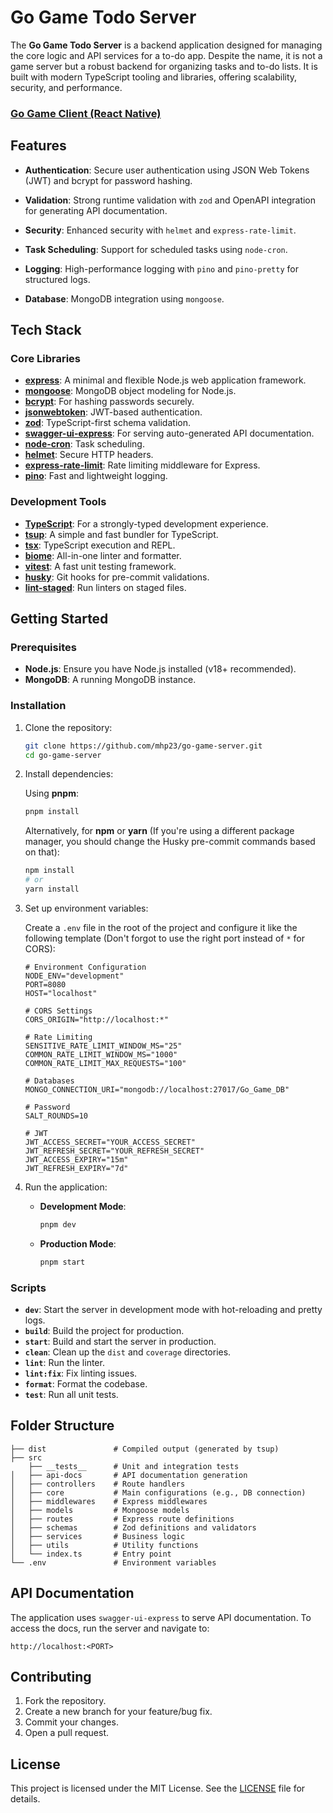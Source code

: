 # Go Game Todo Server

The **Go Game Todo Server** is a backend application designed for managing the core logic and API services for a to-do app. Despite the name, it is not a game server but a robust backend for organizing tasks and to-do lists. It is built with modern TypeScript tooling and libraries, offering scalability, security, and performance.

### [Go Game Client (React Native)](https://github.com/Mhp23/go-game-client/)

## Features

- **Authentication**: Secure user authentication using JSON Web Tokens (JWT) and bcrypt for password hashing.

- **Validation**: Strong runtime validation with `zod` and OpenAPI integration for generating API documentation.

- **Security**: Enhanced security with `helmet` and `express-rate-limit`.

- **Task Scheduling**: Support for scheduled tasks using `node-cron`.

- **Logging**: High-performance logging with `pino` and `pino-pretty` for structured logs.

- **Database**: MongoDB integration using `mongoose`.

## Tech Stack

### Core Libraries

- **[express](https://expressjs.com/)**: A minimal and flexible Node.js web application framework.
- **[mongoose](https://mongoosejs.com/)**: MongoDB object modeling for Node.js.
- **[bcrypt](https://github.com/kelektiv/node.bcrypt.js)**: For hashing passwords securely.
- **[jsonwebtoken](https://github.com/auth0/node-jsonwebtoken)**: JWT-based authentication.
- **[zod](https://github.com/colinhacks/zod)**: TypeScript-first schema validation.
- **[swagger-ui-express](https://github.com/scottie1984/swagger-ui-express)**: For serving auto-generated API documentation.
- **[node-cron](https://github.com/kelektiv/node-cron)**: Task scheduling.
- **[helmet](https://github.com/helmetjs/helmet)**: Secure HTTP headers.
- **[express-rate-limit](https://github.com/nfriedly/express-rate-limit)**: Rate limiting middleware for Express.
- **[pino](https://getpino.io/#/)**: Fast and lightweight logging.

### Development Tools

- **[TypeScript](https://www.typescriptlang.org/)**: For a strongly-typed development experience.
- **[tsup](https://tsup.egoist.dev/)**: A simple and fast bundler for TypeScript.
- **[tsx](https://github.com/esbuild-kit/tsx)**: TypeScript execution and REPL.
- **[biome](https://biomejs.dev/)**: All-in-one linter and formatter.
- **[vitest](https://vitest.dev/)**: A fast unit testing framework.
- **[husky](https://typicode.github.io/husky/)**: Git hooks for pre-commit validations.
- **[lint-staged](https://github.com/okonet/lint-staged)**: Run linters on staged files.

## Getting Started

### Prerequisites

- **Node.js**: Ensure you have Node.js installed (v18+ recommended).
- **MongoDB**: A running MongoDB instance.

### Installation

1. Clone the repository:

   ```bash
   git clone https://github.com/mhp23/go-game-server.git
   cd go-game-server
   ```

2. Install dependencies:

   Using **pnpm**:

   ```bash
   pnpm install
   ```

   Alternatively, for **npm** or **yarn** (If you're using a different package manager, you should change the Husky pre-commit commands based on that):

   ```bash
   npm install
   # or
   yarn install
   ```

3. Set up environment variables:

   Create a `.env` file in the root of the project and configure it like the following template (Don't forgot to use the right port instead of `*` for CORS):

   ```env
   # Environment Configuration
   NODE_ENV="development"
   PORT=8080
   HOST="localhost"

   # CORS Settings
   CORS_ORIGIN="http://localhost:*"

   # Rate Limiting
   SENSITIVE_RATE_LIMIT_WINDOW_MS="25"
   COMMON_RATE_LIMIT_WINDOW_MS="1000"
   COMMON_RATE_LIMIT_MAX_REQUESTS="100"

   # Databases
   MONGO_CONNECTION_URI="mongodb://localhost:27017/Go_Game_DB"

   # Password
   SALT_ROUNDS=10

   # JWT
   JWT_ACCESS_SECRET="YOUR_ACCESS_SECRET"
   JWT_REFRESH_SECRET="YOUR_REFRESH_SECRET"
   JWT_ACCESS_EXPIRY="15m"
   JWT_REFRESH_EXPIRY="7d"
   ```

4. Run the application:

   - **Development Mode**:
     ```bash
     pnpm dev
     ```
   - **Production Mode**:
     ```bash
     pnpm start
     ```

### Scripts

- **`dev`**: Start the server in development mode with hot-reloading and pretty logs.
- **`build`**: Build the project for production.
- **`start`**: Build and start the server in production.
- **`clean`**: Clean up the `dist` and `coverage` directories.
- **`lint`**: Run the linter.
- **`lint:fix`**: Fix linting issues.
- **`format`**: Format the codebase.
- **`test`**: Run all unit tests.

## Folder Structure

```
├── dist               # Compiled output (generated by tsup)
├── src
    ├── __tests__      # Unit and integration tests
│   ├── api-docs       # API documentation generation
│   ├── controllers    # Route handlers
│   ├── core           # Main configurations (e.g., DB connection)
│   ├── middlewares    # Express middlewares
│   ├── models         # Mongoose models
│   ├── routes         # Express route definitions
│   ├── schemas        # Zod definitions and validators
│   ├── services       # Business logic
│   ├── utils          # Utility functions
│   └── index.ts       # Entry point
└── .env               # Environment variables
```

## API Documentation

The application uses `swagger-ui-express` to serve API documentation. To access the docs, run the server and navigate to:

```
http://localhost:<PORT>
```

## Contributing

1. Fork the repository.
2. Create a new branch for your feature/bug fix.
3. Commit your changes.
4. Open a pull request.

## License

This project is licensed under the MIT License. See the [LICENSE](LICENSE) file for details.

